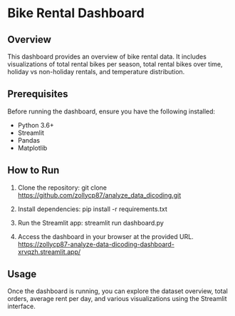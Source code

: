 # Bike Rental Dashboard

## Overview

This dashboard provides an overview of bike rental data. It includes visualizations of total rental bikes per season, total rental bikes over time, holiday vs non-holiday rentals, and temperature distribution.

## Prerequisites

Before running the dashboard, ensure you have the following installed:

- Python 3.6+
- Streamlit
- Pandas
- Matplotlib

## How to Run

1. Clone the repository:
git clone https://github.com/zollycp87/analyze_data_dicoding.git

2. Install dependencies:
pip install -r requirements.txt


3. Run the Streamlit app:
streamlit run dashboard.py

4. Access the dashboard in your browser at the provided URL.
https://zollycp87-analyze-data-dicoding-dashboard-xrvqzh.streamlit.app/

## Usage

Once the dashboard is running, you can explore the dataset overview, total orders, average rent per day, and various visualizations using the Streamlit interface.




